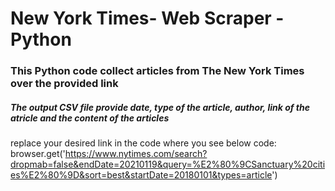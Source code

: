 # New York Times- Web Scraper - Python
### This Python code collect articles from The New York Times over the provided link
##### The output CSV file provide date, type of the article, author, link of the atricle and the content of the articles
replace your desired link in the code where you see below code: 
browser.get('https://www.nytimes.com/search?dropmab=false&endDate=20210119&query=%E2%80%9CSanctuary%20cities%E2%80%9D&sort=best&startDate=20180101&types=article')

